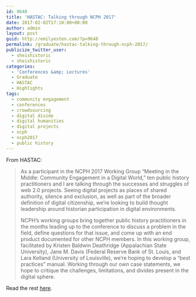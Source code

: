 ```yaml
---
id: 9648
title: 'HASTAC: Talking through NCPH 2017'
date: 2017-02-02T17:10:00+00:00
author: admin
layout: post
guid: http://emilyesten.com/?p=9648
permalink: /graduate/hastac-talking-through-ncph-2017/
publicize_twitter_user:
  - sheishistoric
  - sheishistoric
categories:
  - 'Conferences &amp; Lectures'
  - Graduate
  - HASTAC
  - Highlights
tags:
  - community engagement
  - conferences
  - crowdsourcing
  - digital divide
  - digital humanities
  - digital projects
  - ncph
  - ncph2017
  - public history
---
```

From HASTAC:

> As a participant in the NCPH 2017 Working Group “Meeting in the Middle: Community Engagement in a Digital World,” ten public history practitioners and I are talking through the successes and struggles of web 2.0 projects. Seeing digital projects as places of shared authority, silence and exclusion, as well as part of the broader definition of digital citizenship, we’re looking to build thought leadership around historian participation in digital environments.
> 
> NCPH’s working groups bring together public history practitioners in the months leading up to the conference to discuss a problem in the field, define questions for that issue, and come up with an end product documented for other NCPH members. In this working group, facilitated by Kristen Baldwin Deathridge (Appalachian State University), Jane M. Davis (Federal Reserve Bank of St. Louis, and Lara Kelland (University of Louisville), we’re hoping to develop a “best practices” manual. Working through our own case statements, we hope to critique the challenges, limitations, and divides present in the digital sphere.

Read the rest <a href="https://www.hastac.org/blogs/sheishistoric/2017/02/02/talking-through-ncph-2017-community-engagement-digital-world" target="_blank" rel="noopener">here</a>.